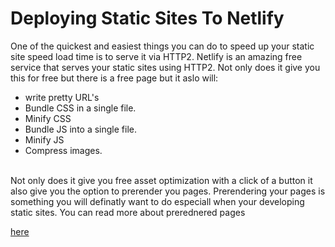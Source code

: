 # Deploying Static Sites To Netlify
One of the quickest and easiest things you can do to speed up your static site speed load time is to serve it via HTTP2. Netlify is an amazing free service that serves your static sites using HTTP2. Not only does it give you this for free but there is a free page but it aslo will:
* write pretty URL's
* Bundle CSS in a single file.
* Minify CSS
* Bundle JS into a single file.
* Minify JS
* Compress images.
<br/>
Not only does it give you free asset optimization with a click of a button it also give you the option to prerender you  pages. Prerendering your pages is something you will definatly want to do especiall when your developing static sites. You can read more about prerednered pages

[here](https://www.netlify.com/docs/prerendering)
 


 
 


